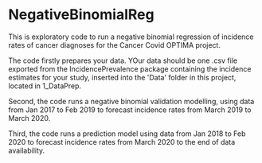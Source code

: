 # NegativeBinomialReg
This is exploratory code to run a negative binomial regression of incidence rates of cancer diagnoses for the Cancer Covid OPTIMA project.

The code firstly prepares your data. YOur data should be one .csv file exported from the IncidencePrevalence package containing the incidence estimates for your study, inserted into the 'Data' folder in this project, located in 1_DataPrep.

Second, the code runs a negative binomial validation modelling, using data from Jan 2017 to Feb 2019 to forecast incidence rates from March 2019 to March 2020.

Third, the code runs a prediction model using data from Jan 2018 to Feb 2020 to forecast incidence rates from March 2020 to the end of data availability.
